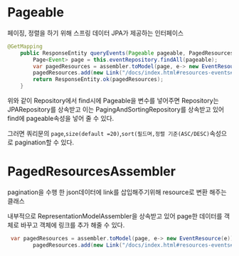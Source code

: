 # Pageable

페이징, 정렬을 하기 위해 스프링 데이터 JPA가 제공하는 인터페이스

```java
@GetMapping
    public ResponseEntity queryEvents(Pageable pageable, PagedResourcesAssembler<Event> assembler){
        Page<Event> page = this.eventRepository.findAll(pageable);
        var pagedResources = assembler.toModel(page, e-> new EventResource(e));
        pagedResources.add(new Link("/docs/index.html#resources-events#resources-events-list").withRel("profile"));
        return ResponseEntity.ok(pagedResources);
    }
```

위와 같이 Repository에서 find시에 Pageable을 변수를 넣어주면 Repository는 JPARepository를 상속받고 이는 PagingAndSortingRepository를 상속받고 있어 find에 pageable속성을 넣어 줄 수 있다.

그러면 쿼리문의 `page`,`size(default =20)`,`sort(필드며,정렬 기준(ASC/DESC)`속성으로 pagination할 수 있다.

# PagedResourcesAssembler

pagination을 수행 한 json데이터에 link를 삽입해주기위해 resource로 변환 해주는 클래스

내부적으로 RepresentationModelAssembler을 상속받고 있어 page한 데이터를 객체로 바꾸고 객체에 링크를 추가 해줄 수 있다.

```java
 var pagedResources = assembler.toModel(page, e-> new EventResource(e));
        pagedResources.add(new Link("/docs/index.html#resources-events#resources-events-list").withRel("profile"));
```
